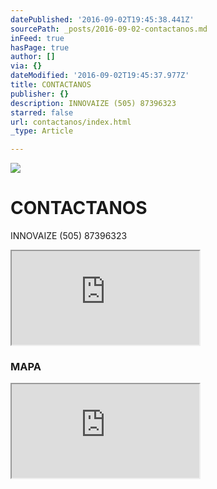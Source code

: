 ```yaml
---
datePublished: '2016-09-02T19:45:38.441Z'
sourcePath: _posts/2016-09-02-contactanos.md
inFeed: true
hasPage: true
author: []
via: {}
dateModified: '2016-09-02T19:45:37.977Z'
title: CONTACTANOS
publisher: {}
description: INNOVAIZE (505) 87396323
starred: false
url: contactanos/index.html
_type: Article

---
```

![](https://the-grid-user-content.s3-us-west-2.amazonaws.com/1b33003b-876e-4624-aefd-45363b51e0a9.jpg)

# CONTACTANOS

INNOVAIZE (505) 87396323

<iframe src="https://the-grid.github.io/ed-userhtml/?g=eJylkLEKgzAURX8lPOhqdFSMQyml3Tt0jfo0KS-JPCOpf9-gn9DxwDl3uK2dWDsUyY7RKKjK8gLCoJ1NzFRXNQhNFNKLtV8XzeiHXUHkDUEcZR94RFZQglgHDkTWzwp8yBh3QgWn0Pjgc7LyoMDEuDRSppQKdNqSwymwK4bgZL9ZyrZE1-Mo7_h4b3X9ud6eya9f6FotDOP0z8TdEomwRXEErdRdK88Puh92aF0D" style=""></iframe>

### MAPA

<iframe src="https://the-grid.github.io/ed-location/?latitude=20&amp;longitude=-35&amp;zoom=16" style=""></iframe>